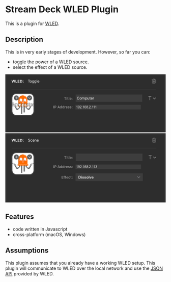 
# Stream Deck WLED Plugin

This is a plugin for [WLED](https://kno.wled.ge/).

## Description

This is in very early stages of development. However, so far
you can:

 - toggle the power of a WLED source.
 - select the effect of a WLED source.

![Toggle Power](togglepower.png "Toggle Power")
![Select Effect](effect.png "Select Effect")


## Features

 - code written in Javascript
 - cross-platform (macOS, Windows)

## Assumptions

This plugin assumes that you already have a working WLED setup. This plugin will communicate to WLED over the local network and use the [JSON API](https://kno.wled.ge/interfaces/json-api/) provided by WLED.